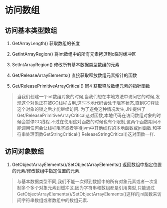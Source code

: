 访问数组
==
访问基本类型数组
--
1. GetArrayLength() 获取数组的长度

2. GetIntArrayRegion() 将int数组中的所有元素拷贝到c临时缓冲区

3. SetIntArrayRegion() 修改所有基本数据类型数组的元素

4. Get/Release<Type>ArrayElements() 直接获取释放数组元素指针的函数

5. Get/ReleasePrimitiveArrayCritical() 同4 获取释放数组元素的指针函数
> 当我们创建一个int数组对象的时候,当我们想在本地方法中访问它的时候,发现这个对象正在被GC线程占用,这时本地代码会处于阻塞状态,直到GC释放这个对象的锁之后才能继续访问.
为了避免这种情况发生,JNI提供了Get/ReleasePrimitiveArrayCritical这对函数,本地代码在访问数组对象的时候会暂停GC线程.不过在使用这对函数的时候也有个限制,这两个函数期间不能调用任何会让线程阻塞或者等待jvm中其他线程的本地函数或jni函数.和字符串处理函数GetStringCritical() ReleaseStringCritical()这对函数一样.

访问对象数组
--
1. GetObjectArrayElements()/SetObjectArrayElements() 返回数组中指定位置的元素/修改数组中指定位置的元素.

>与基本数据类型不同,我们不能一次得到数据中的所有对象元素或者一次复制多个多个对象元素到缓冲区.因为字符串和数组都是引用类型,只能通过GetObjectArrayElements()/SetObjectArrayElements()这样的jni函数来访问字符串数组或者数组中的数组元素.
